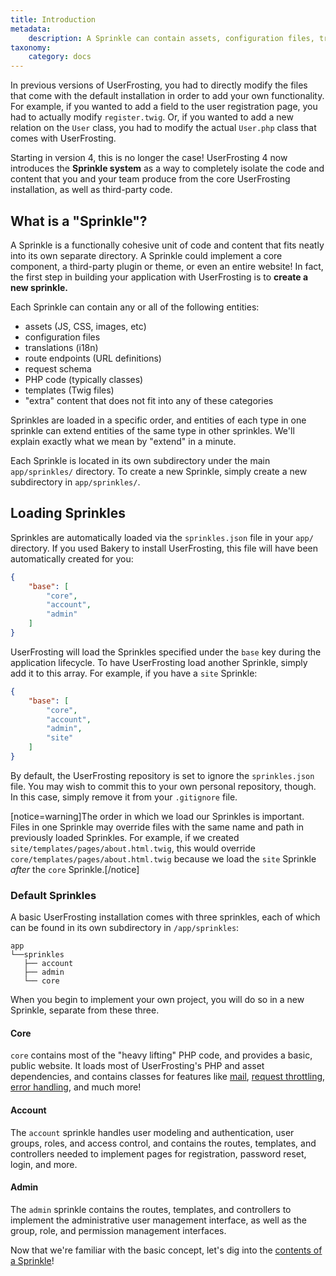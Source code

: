 ```yaml
---
title: Introduction
metadata:
    description: A Sprinkle can contain assets, configuration files, translations, routes, PHP classes, and Twig templates.
taxonomy:
    category: docs
---
```


In previous versions of UserFrosting, you had to directly modify the files that come with the default installation in order to add your own functionality. For example, if you wanted to add a field to the user registration page, you had to actually modify `register.twig`. Or, if you wanted to add a new relation on the `User` class, you had to modify the actual `User.php` class that comes with UserFrosting.

Starting in version 4, this is no longer the case! UserFrosting 4 now introduces the **Sprinkle system** as a way to completely isolate the code and content that you and your team produce from the core UserFrosting installation, as well as third-party code.

## What is a "Sprinkle"?

A Sprinkle is a functionally cohesive unit of code and content that fits neatly into its own separate directory. A Sprinkle could implement a core component, a third-party plugin or theme, or even an entire website! In fact, the first step in building your application with UserFrosting is to **create a new sprinkle.**

Each Sprinkle can contain any or all of the following entities:

- assets (JS, CSS, images, etc)
- configuration files
- translations (i18n)
- route endpoints (URL definitions)
- request schema
- PHP code (typically classes)
- templates (Twig files)
- "extra" content that does not fit into any of these categories

Sprinkles are loaded in a specific order, and entities of each type in one sprinkle can extend entities of the same type in other sprinkles. We'll explain exactly what we mean by "extend" in a minute.

Each Sprinkle is located in its own subdirectory under the main `app/sprinkles/` directory. To create a new Sprinkle, simply create a new subdirectory in `app/sprinkles/`.

## Loading Sprinkles

Sprinkles are automatically loaded via the `sprinkles.json` file in your `app/` directory. If you used Bakery to install UserFrosting, this file will have been automatically created for you:

```json
{
    "base": [
        "core",
        "account",
        "admin"
    ]
}
```

UserFrosting will load the Sprinkles specified under the `base` key during the application lifecycle. To have UserFrosting load another Sprinkle, simply add it to this array. For example, if you have a `site` Sprinkle:

```json
{
    "base": [
        "core",
        "account",
        "admin",
        "site"
    ]
}
```

By default, the UserFrosting repository is set to ignore the `sprinkles.json` file. You may wish to commit this to your own personal repository, though. In this case, simply remove it from your `.gitignore` file.

[notice=warning]The order in which we load our Sprinkles is important. Files in one Sprinkle may override files with the same name and path in previously loaded Sprinkles. For example, if we created `site/templates/pages/about.html.twig`, this would override `core/templates/pages/about.html.twig` because we load the `site` Sprinkle *after* the `core` Sprinkle.[/notice]

### Default Sprinkles

A basic UserFrosting installation comes with three sprinkles, each of which can be found in its own subdirectory in `/app/sprinkles`:

```
app
└──sprinkles
   ├── account
   ├── admin
   └── core
```

When you begin to implement your own project, you will do so in a new Sprinkle, separate from these three.

#### Core

`core` contains most of the "heavy lifting" PHP code, and provides a basic, public website. It loads most of UserFrosting's PHP and asset dependencies, and contains classes for features like [mail](/mail), [request throttling](/routes-and-controllers/client-input/throttle), [error handling](/advanced/error-handling), and much more!

#### Account

The `account` sprinkle handles user modeling and authentication, user groups, roles, and access control, and contains the routes, templates, and controllers needed to implement pages for registration, password reset, login, and more.

#### Admin

The `admin` sprinkle contains the routes, templates, and controllers to implement the administrative user management interface, as well as the group, role, and permission management interfaces.

Now that we're familiar with the basic concept, let's dig into the [contents of a Sprinkle](/sprinkles/contents)!
